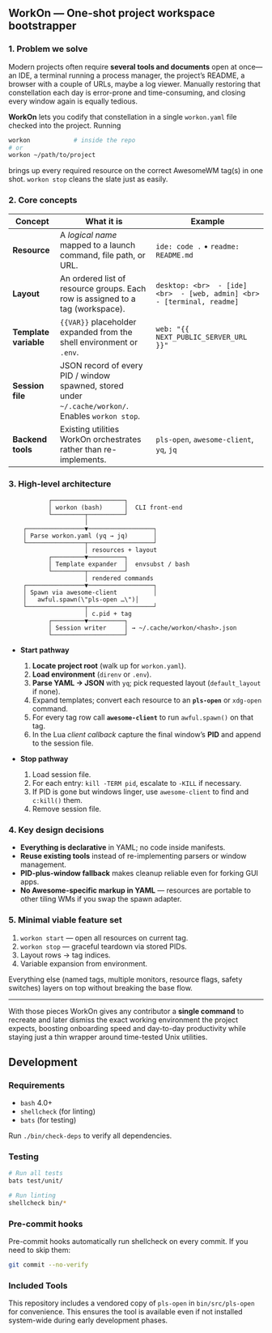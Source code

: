 ## **WorkOn — One-shot project workspace bootstrapper**

### 1. Problem we solve

Modern projects often require **several tools and documents** open at once—
an IDE, a terminal running a process manager, the project’s README, a browser with a couple of URLs, maybe a log viewer.
Manually restoring that constellation each day is error-prone and time-consuming, and closing every window again is equally tedious.

**WorkOn** lets you codify that constellation in a single `workon.yaml` file checked into the project.
Running

```bash
workon            # inside the repo
# or
workon ~/path/to/project
```

brings up every required resource on the correct AwesomeWM tag(s) in one shot.
`workon stop` cleans the slate just as easily.

### 2. Core concepts

| Concept               | What it is                                                                                         | Example                                                                  |
| --------------------- | -------------------------------------------------------------------------------------------------- | ------------------------------------------------------------------------ |
| **Resource**          | A *logical name* mapped to a launch command, file path, or URL.                                    | `ide: code .`  •  `readme: README.md`                                    |
| **Layout**            | An ordered list of resource groups. Each row is assigned to a tag (workspace).                     | `desktop: <br>  - [ide] <br>  - [web, admin] <br>  - [terminal, readme]` |
| **Template variable** | `{{VAR}}` placeholder expanded from the shell environment or `.env`.                               | `web: "{{ NEXT_PUBLIC_SERVER_URL }}"`                                    |
| **Session file**      | JSON record of every PID / window spawned, stored under `~/.cache/workon/`. Enables `workon stop`. |                                                                          |
| **Backend tools**     | Existing utilities WorkOn orchestrates rather than re-implements.                                  | `pls-open`, `awesome-client`, `yq`, `jq`                            |

### 3. High-level architecture

```
           ┌────────────────────┐
           │ workon (bash)      │  CLI front-end
           └─────────┬──────────┘
                     │
    ┌────────────────▼──────────────────┐
    │ Parse workon.yaml (yq → jq)       │
    └────────────────┬──────────────────┘
                     │ resources + layout
           ┌─────────▼──────────┐
           │ Template expander  │  envsubst / bash
           └─────────┬──────────┘
                     │ rendered commands
    ┌────────────────▼──────────────────┐
    │ Spawn via awesome-client          │
    │   awful.spawn(\"pls-open …\")│
    └────────────────┬──────────────────┘
                     │ c.pid + tag
           ┌─────────▼──────────┐
           │ Session writer     │ → ~/.cache/workon/<hash>.json
           └────────────────────┘
```

* **Start pathway**

  1. **Locate project root** (walk up for `workon.yaml`).
  2. **Load environment** (`direnv` or `.env`).
  3. **Parse YAML → JSON** with `yq`; pick requested layout (`default_layout` if none).
  4. Expand templates; convert each resource to an **`pls-open`** or `xdg-open` command.
  5. For every tag row call **`awesome-client`** to run `awful.spawn()` on that tag.
  6. In the Lua *client callback* capture the final window’s **PID** and append to the session file.

* **Stop pathway**

  1. Load session file.
  2. For each entry: `kill -TERM pid`, escalate to `-KILL` if necessary.
  3. If PID is gone but windows linger, use `awesome-client` to find and `c:kill()` them.
  4. Remove session file.

### 4. Key design decisions

* **Everything is declarative** in YAML; no code inside manifests.
* **Reuse existing tools** instead of re-implementing parsers or window management.
* **PID-plus-window fallback** makes cleanup reliable even for forking GUI apps.
* **No Awesome-specific markup in YAML** — resources are portable to other tiling WMs if you swap the spawn adapter.

### 5. Minimal viable feature set

1. `workon start` — open all resources on current tag.
2. `workon stop` — graceful teardown via stored PIDs.
3. Layout rows → tag indices.
4. Variable expansion from environment.

Everything else (named tags, multiple monitors, resource flags, safety switches) layers on top without breaking the base flow.

---

With those pieces WorkOn gives any contributor a **single command** to recreate and later dismiss the exact working environment the project expects, boosting onboarding speed and day-to-day productivity while staying just a thin wrapper around time-tested Unix utilities.

## Development

### Requirements

- `bash` 4.0+
- `shellcheck` (for linting)
- `bats` (for testing)

Run `./bin/check-deps` to verify all dependencies.

### Testing

```bash
# Run all tests
bats test/unit/

# Run linting
shellcheck bin/*
```

### Pre-commit hooks

Pre-commit hooks automatically run shellcheck on every commit. If you need to skip them:

```bash
git commit --no-verify
```

### Included Tools

This repository includes a vendored copy of `pls-open` in `bin/src/pls-open` for convenience. This ensures the tool is available even if not installed system-wide during early development phases.

